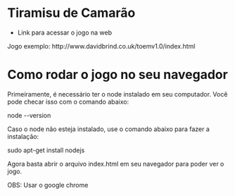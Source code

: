 # Tiramisu de Camarão
 - Link para acessar o jogo na web
<link>
Jogo exemplo: http://www.davidbrind.co.uk/toemv1.0/index.html

# Como rodar o jogo no seu navegador

Primeiramente, é necessário ter o node instalado em seu computador. 
Você pode checar isso com o comando abaixo:

node --version

Caso o node não esteja instalado, use o comando abaixo para fazer a instalação:

sudo apt-get install nodejs

Agora basta abrir o arquivo index.html em seu navegador para poder ver o jogo.

OBS: Usar o google chrome